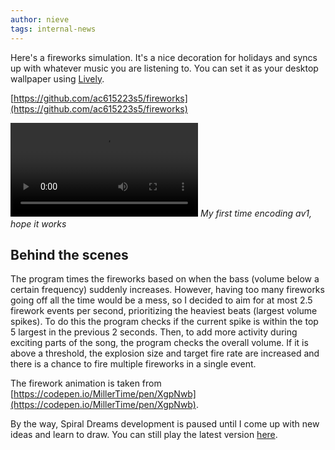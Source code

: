 ```yaml
---
author: nieve
tags: internal-news
---
```


Here's a fireworks simulation. It's a nice decoration for holidays and syncs up with whatever music you are listening to. You can set it as your desktop wallpaper using [Lively](https://github.com/rocksdanister/lively).

[https://github.com/ac615223s5/fireworks](https://github.com/ac615223s5/fireworks)

<video controls><source src="{{'/assets/images/2024-02-14 fireworks.webm' | relative_url}}"></video>
*My first time encoding av1, hope it works*

## Behind the scenes

The program times the fireworks based on when the bass (volume below a certain frequency) suddenly increases. However, having too many fireworks going off all the time would be a mess, so I decided to aim for at most 2.5 firework events per second, prioritizing the heaviest beats (largest volume spikes). To do this the program checks if the current spike is within the top 5 largest in the previous 2 seconds. Then, to add more activity during exciting parts of the song, the program checks the overall volume. If it is above a threshold, the explosion size and target fire rate are increased and there is a chance to fire multiple fireworks in a single event.

The firework animation is taken from [https://codepen.io/MillerTime/pen/XgpNwb](https://codepen.io/MillerTime/pen/XgpNwb).

By the way, Spiral Dreams development is paused until I come up with new ideas and learn to draw. You can still play the latest version [here](https://github.com/ac615223s5/Spiral-Dreams/releases/).